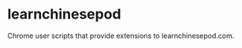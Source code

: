 learnchinesepod
===============

Chrome user scripts that provide extensions to learnchinesepod.com.